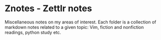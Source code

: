 # Znotes - Zettlr notes

Miscellaneous notes on my areas of interest. Each folder is a collection of
markdown notes related to a given topic: Vim, fiction and nonfiction readings,
python study etc.
